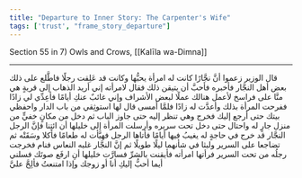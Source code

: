 ```yaml
---
title: "Departure to Inner Story: The Carpenter's Wife"
tags: ['trust', "frame_story_departure"]
---
```


 Section 55 in 7) Owls and Crows, [[Kalīla wa-Dimna]]

---
قال الوزير زعموا أنَّ نجَّارًا كانت له امرأة يحبُّها وكانت قد عَلِقت رجلًا فاطَّلع على ذلك بعض أهل النجَّار فأخبره فأحبَّ أن يتيقن ذلك فقال لامرأته إني أريد الذهاب إلى قريةٍ هي منَّا على فراسخ لأعمل هنالك عملًا لبعض الأشراف وإني غائبٌ عنكِ أيامًا فأعِدِّي لي زادًا ففرحت المرأة بذلك وأعدَّت له زادًا فلمَّا أمسى قال لها استوثِقي من باب الدار واحفظي بيتك حتى أرجع إليك فخرج وهي تنظر إليه حتى جاوز الباب ثم دخل من مكانٍ خفيٍّ من منزل جارٍ له واحتال حتى دخل تحت سريره وأرسلت المرأة إلى خليلها أن ائتِنا فإنَّ الرجل النجَّار قد خرج في حاجةٍ له يغيبُ فيها أيامًا فأتاها الرجل فهيَّأت له طعامًا فأكلا وسَقَتْه ثم تضاجعا على السرير ولبثا في شأنهما ليلًا طويلًا ثم إنَّ النجَّار غلبه النعاس فنام فخرجت رجلُه من تحت السرير فرأتها امرأته فأيقنت بالشرِّ فسارَّت خليلها أنِ ارفَع صوتَك فسلني أيما أحبُّ إليكِ أنا أو زوجك وإذا امتنعتُ فألِحَّ عليَّ
